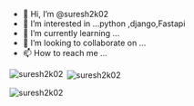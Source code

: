 - 👋 Hi, I’m @suresh2k02
- 👀 I’m interested in ...python ,django,Fastapi
- 🌱 I’m currently learning ...
- 💞️ I’m looking to collaborate on ...
- 📫 How to reach me ...



<p><img align="left" src="https://github-readme-stats.vercel.app/api/top-langs?username=suresh2k02&show_icons=true&locale=en&layout=compact" alt="suresh2k02" /></p>

<p>&nbsp;<img align="center" src="https://github-readme-stats.vercel.app/api?username=suresh2k02&show_icons=true&locale=en" alt="suresh2k02" /></p>

<p><img align="center" src="https://github-readme-streak-stats.herokuapp.com/?user=suresh2k02&" alt="suresh2k02" /></p>

<!---
suresh2k02/suresh2k02 is a ✨ special ✨ repository because its `README.md` (this file) appears on your GitHub profile.
You can click the Preview link to take a look at your changes.
--->
